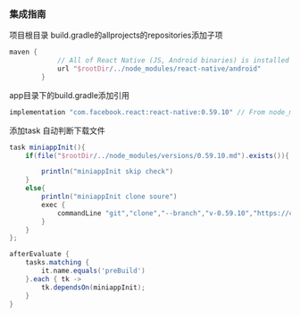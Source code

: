 ### 集成指南

项目根目录 build.gradle的allprojects的repositories添加子项
```gradle
maven {
            // All of React Native (JS, Android binaries) is installed from npm
            url "$rootDir/../node_modules/react-native/android"
        }
```


app目录下的build.gradle添加引用
```gradle
implementation "com.facebook.react:react-native:0.59.10" // From node_modules
```

添加task 自动判断下载文件
```gradle
task miniappInit(){
    if(file("$rootDir/../node_modules/versions/0.59.10.md").exists()){

        println("miniappInit skip check")
    }
    else{
        println("miniappInit clone soure")
        exec {
            commandLine "git","clone","--branch","v-0.59.10","https://code.aliyun.com/uhutu-miniapp/miniapp-libs.git","$rootDir/../node_modules/"
        }
    }
};

afterEvaluate {
    tasks.matching {
        it.name.equals('preBuild')
    }.each { tk ->
        tk.dependsOn(miniappInit);
    }
}


```
